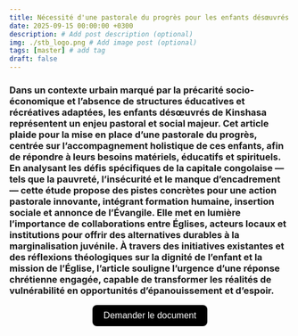 ```yaml
---
title: Nécessité d'une pastorale du progrès pour les enfants désœuvrés. Cas de la ville de Kinshasa
date: 2025-09-15 00:00:00 +0300
description: # Add post description (optional)
img: ./stb_logo.png # Add image post (optional)
tags: [master] # add tag
draft: false
---
```


### Dans un contexte urbain marqué par la précarité socio-économique et l’absence de structures éducatives et récréatives adaptées, les enfants désœuvrés de Kinshasa représentent un enjeu pastoral et social majeur. Cet article plaide pour la mise en place d’une pastorale du progrès, centrée sur l’accompagnement holistique de ces enfants, afin de répondre à leurs besoins matériels, éducatifs et spirituels. En analysant les défis spécifiques de la capitale congolaise — tels que la pauvreté, l’insécurité et le manque d’encadrement — cette étude propose des pistes concrètes pour une action pastorale innovante, intégrant formation humaine, insertion sociale et annonce de l’Évangile. Elle met en lumière l’importance de collaborations entre Églises, acteurs locaux et institutions pour offrir des alternatives durables à la marginalisation juvénile. À travers des initiatives existantes et des réflexions théologiques sur la dignité de l’enfant et la mission de l’Église, l’article souligne l’urgence d’une réponse chrétienne engagée, capable de transformer les réalités de vulnérabilité en opportunités d’épanouissement et d’espoir.

<!-- Formulaire -->
<form action="https://docs.google.com/forms/d/e/1FAIpQLSdVCtXMKziox9jUpIwxjOXbhoV6kjBt6KO-Z7aDECOle04i2g/viewform" method="get">

<!-- Input invisible -->
<input type="hidden" name="usp" value="pp_url">
<input type="hidden" name="entry.1405150638" value="Nécessité d'une pastorale du progrès pour les enfants désœuvrés. Cas de la ville de Kinshasa">

<!-- Bouton -->
<div style="text-align: center; margin-top: 10px;">
  <button 
	type="submit" 
	style="
	  background-color: black; 
	  color: white; 
	  border: none; 
	  padding: 10px 20px; 
	  font-size: 16px; 
	  border-radius: 8px; 
	  cursor: pointer;
	">
	Demander le document
  </button>
</div>
</form>
